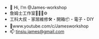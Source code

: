 - 👋 Hi, I’m @James-workshop
- 詹姆士工作室🔧🔨🔩⚙️
- 工科大叔 - 家居維修🛠・開箱📦・電子・DIY
- 💞️www.youtube.com/c/Jamesworkshop
- 📫 tinsiu.james@gmail.com

<!---
James-workshop/James-workshop is a ✨ special ✨ repository because its `README.md` (this file) appears on your GitHub profile.
You can click the Preview link to take a look at your changes.
--->
